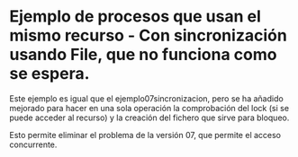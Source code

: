 # Ejemplo de procesos que usan el mismo recurso - Con sincronización usando File, que no funciona como se espera.
Este ejemplo es igual que el ejemplo07sincronizacion, pero se ha añadido mejorado para hacer en una sola operación la 
comprobación del lock (si se puede acceder al recurso) y la creación del fichero que sirve para bloqueo.

Esto permite eliminar el problema de la versión 07, que permite el acceso concurrente. 
